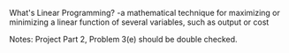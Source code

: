 What's Linear Programming?
-a mathematical technique for maximizing or minimizing a linear function of several variables, such as output or cost

Notes:
Project Part 2, Problem 3(e) should be double checked.
